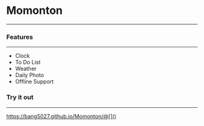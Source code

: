 # Momonton

_ _ _


### Features

_ _ _
- Clock
- To Do List
- Weather
- Daily Photo
- Offline Support

### Try it out

_ _ _
https://bang5027.github.io/Momonton/@[]()
